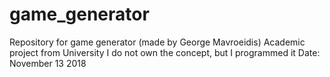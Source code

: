 # game_generator
Repository for game generator (made by George Mavroeidis)
Academic project from University
I do not own the concept, but I programmed it
Date: November 13 2018
